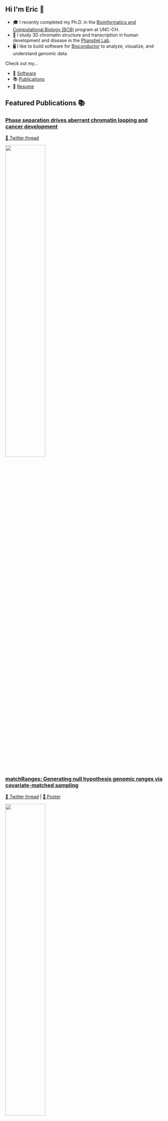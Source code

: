 ## Hi I'm Eric 👋

* 🎓 I recently completed my Ph.D. in the [Bioinformatics and Computational Biology (BCB)](https://bcb.unc.edu/) program at UNC-CH.
* 🔬 I study 3D chromatin structure and transcription in human development and disease in the [Phanstiel Lab](http://phanstiel-lab.med.unc.edu/).
* 🖥 I like to build software for [Bioconductor](https://www.bioconductor.org/) to analyze, visualize, and understand genomic data.

Check out my...

* 💾 [Software](https://github.com/EricSDavis?tab=repositories)
* 📚 [Publications](https://orcid.org/0000-0003-4051-3217)
* 📜 [Resume](https://ericscottdavis.com/img/resume.pdf)

## Featured Publications 📚

### [Phase separation drives aberrant chromatin looping and cancer development](https://t.co/FuYhTI65U9)
[🧵 Twitter thread](https://twitter.com/dphansti/status/1407736570636124177)

<img src="https://user-images.githubusercontent.com/31807001/184515508-39e0b56b-b665-4498-b2bf-655d66083533.png" width=50% />

### [matchRanges: Generating null hypothesis genomic ranges via covariate-matched sampling](https://t.co/Ggw3RK7Wp5)
[🧵 Twitter thread](https://twitter.com/mikelove/status/1557334149459021826) | 
[🙌 Poster](https://f1000research.com/posters/10-743)

<img src="https://user-images.githubusercontent.com/31807001/184515949-7dee06c0-0cbe-4e59-8f42-172339c402b4.png" width=50% />

### [3D Chromatin Structure in Chondrocytes Identifies Putative Osteoarthritis Risk Genes](https://www.biorxiv.org/content/10.1101/2022.05.16.492146v1)
[🧵 Twitter thread](https://twitter.com/dphansti/status/1529528431930527744)

<img src="https://user-images.githubusercontent.com/31807001/184516809-0c2c14de-b269-4be3-818d-93d1449bb455.png" width=50% />

## GitHub statistics 📊

[![Eric's GitHub languages](https://github-readme-stats.vercel.app/api/top-langs?username=EricSDavis&layout=compact&hide=html,CSS&langs_count=10)](https://github.com/anuraghazra/github-readme-stats)

[![Eric's GitHub stats](https://github-readme-stats.vercel.app/api?username=EricSDavis&show_icons=true&include_all_commits=true&count_private=true)](https://github.com/anuraghazra/github-readme-stats)

## [Bioconductor](https://bioconductor.org) contributions 🎶

| Package | BioC-devel | BioC-release |
|----------------:|:----------------:|:----------------:|
| [_mariner_](https://ericsdavis.github.io/mariner/) | [![](http://bioconductor.org/shields/build/devel/bioc/mariner.svg)](http://bioconductor.org/checkResults/devel/bioc-LATEST/mariner) |[![](http://bioconductor.org/shields/build/release/bioc/mariner.svg)](http://bioconductor.org/checkResults/release/bioc-LATEST/mariner) |
| [_marinerData_](https://github.com/ericsdavis/marinerData) | [![](http://bioconductor.org/shields/build/devel/data-experiment/marinerData.svg)](http://bioconductor.org/checkResults/devel/data-experiment-LATEST/marinerData) | [![](http://bioconductor.org/shields/build/release/data-experiment/marinerData.svg)](http://bioconductor.org/checkResults/release/data-experiment-LATEST/marinerData) | N/A |
| [_nullranges_](https://nullranges.github.io/nullranges/) | [![](http://bioconductor.org/shields/build/devel/bioc/nullranges.svg)](http://bioconductor.org/checkResults/devel/bioc-LATEST/nullranges) |[![](http://bioconductor.org/shields/build/release/bioc/nullranges.svg)](http://bioconductor.org/checkResults/release/bioc-LATEST/nullranges) |
| [_nullrangesData_](https://github.com/nullranges/nullrangesData) | [![](http://bioconductor.org/shields/build/devel/data-experiment/nullrangesData.svg)](http://bioconductor.org/checkResults/devel/data-experiment-LATEST/nullrangesData) | [![](http://bioconductor.org/shields/build/release/data-experiment/nullrangesData.svg)](http://bioconductor.org/checkResults/release/data-experiment-LATEST/nullrangesData) | N/A |
| [_plotgardener_](https://phanstiellab.github.io/plotgardener/) | [![](http://bioconductor.org/shields/build/devel/bioc/plotgardener.svg)](http://bioconductor.org/checkResults/devel/bioc-LATEST/plotgardener) | [![](http://bioconductor.org/shields/build/release/bioc/plotgardener.svg)](http://bioconductor.org/checkResults/release/bioc-LATEST/plotgardener) |

## Bioinformatic Pipelines 🧬
| Pipeline | Data type(s) | Latest Version |
|---------:|:-------------|:--------------:|
| [_dietJuicer_](https://github.com/EricSDavis/dietJuicer) | Hi-C, Micro-C | [1.0.0](https://github.com/EricSDavis/dietJuicer/releases/tag/1.0.0) |
| [_MicroC_](https://github.com/EricSDavis/MicroC) | Hi-C, Micro-C | TBD |
| [_bagPipes_](https://github.com/ksmetz/bagPipes) | RNA-seq, ChIP-seq, ATAC-seq, CUT&RUN | TBD |
